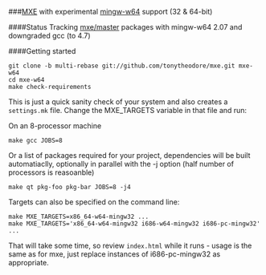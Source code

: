 ###[MXE](http://mxe.cc) with experimental [mingw-w64](http://mingw-w64.sourceforge.net/) support (32 & 64-bit)

####Status
Tracking [mxe/master](https://github.com/mxe/mxe) packages with mingw-w64 2.07 and downgraded gcc (to 4.7)

####Getting started
```
git clone -b multi-rebase git://github.com/tonytheodore/mxe.git mxe-w64
cd mxe-w64
make check-requirements
```

This is just a quick sanity check of your system and also creates a `settings.mk` file. Change the MXE_TARGETS variable in that file and run:

On an 8-processor machine
```
make gcc JOBS=8
```

Or a list of packages required for your project, dependencies will be built automatiaclly, optionally in parallel with the -j option (half number of processors is reasoanble)
```
make qt pkg-foo pkg-bar JOBS=8 -j4
```

Targets can also be specified on the command line:

```
make MXE_TARGETS=x86_64-w64-mingw32 ...
make MXE_TARGETS='x86_64-w64-mingw32 i686-w64-mingw32 i686-pc-mingw32' ...
```

That will take some time, so review `index.html` while it runs - usage is the same as for mxe, just replace instances of i686-pc-mingw32 as appropriate.
